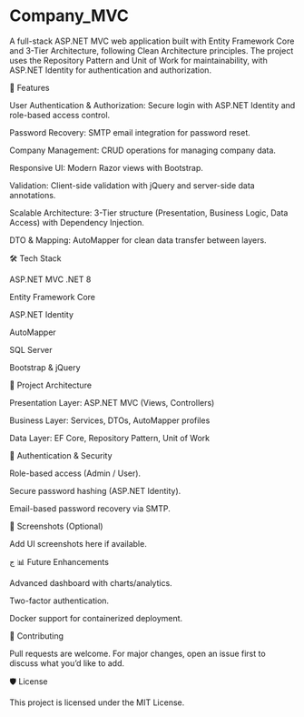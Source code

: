 # Company_MVC

A full-stack ASP.NET MVC web application built with Entity Framework Core and 3-Tier Architecture, following Clean Architecture principles. The project uses the Repository Pattern and Unit of Work for maintainability, with ASP.NET Identity for authentication and authorization.

🚀 Features

User Authentication & Authorization: Secure login with ASP.NET Identity and role-based access control.

Password Recovery: SMTP email integration for password reset.

Company Management: CRUD operations for managing company data.

Responsive UI: Modern Razor views with Bootstrap.

Validation: Client-side validation with jQuery and server-side data annotations.

Scalable Architecture: 3-Tier structure (Presentation, Business Logic, Data Access) with Dependency Injection.

DTO & Mapping: AutoMapper for clean data transfer between layers.

🛠️ Tech Stack

ASP.NET MVC  .NET 8 

Entity Framework Core

ASP.NET Identity

AutoMapper

SQL Server

Bootstrap & jQuery

📂 Project Architecture

Presentation Layer: ASP.NET MVC (Views, Controllers)

Business Layer: Services, DTOs, AutoMapper profiles

Data Layer: EF Core, Repository Pattern, Unit of Work

🔑 Authentication & Security

Role-based access (Admin / User).

Secure password hashing (ASP.NET Identity).

Email-based password recovery via SMTP.

📸 Screenshots (Optional)

Add UI screenshots here if available.

ج
📊 Future Enhancements

Advanced dashboard with charts/analytics.

Two-factor authentication.

Docker support for containerized deployment.

🤝 Contributing

Pull requests are welcome. For major changes, open an issue first to discuss what you’d like to add.

🛡 License

This project is licensed under the MIT License.
